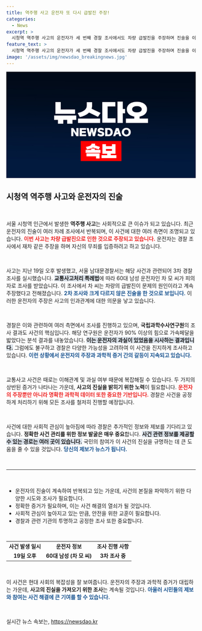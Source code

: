 ```yaml
---
title: 역주행 사고 운전자 또 다시 급발진 주장!
categories:
  - News
excerpt: >
  시청역 역주행 사고의 운전자가 세 번째 경찰 조사에서도 차량 급발진을 주장하며 진술을 이어갔습니다. 그러나 전문가들은 운전자의 과실 가능성을 제기하며 논란이 커지고 있습니다. 이 사건의 진실이 밝혀질지 주목됩니다!
feature_text: >
  시청역 역주행 사고의 운전자가 세 번째 경찰 조사에서도 차량 급발진을 주장하며 진술을 이어갔습니다. 그러나 전문가들은 운전자의 과실 가능성을 제기하며 논란이 커지고 있습니다. 이 사건의 진실이 밝혀질지 주목됩니다!
image: '/assets/img/newsdao_breakingnews.jpg'
---
```


<p><img src="/assets/img/newsdao_breakingnews.jpg" alt="flaretime 속보" /></p>

<h2 data-ke-size="size26">시청역 역주행 사고와 운전자의 진술</h2>

<p data-ke-size="size16">&nbsp;</p>

<p>서울 시청역 인근에서 발생한 <b>역주행 사고</b>는 사회적으로 큰 이슈가 되고 있습니다. 최근 운전자의 진술이 여러 차례 조사에서 반복되며, 이 사건에 대한 여러 측면이 조명되고 있습니다. <b><span style="color: #ee2323;">이번 사고는 차량 급발진으로 인한 것으로 주장되고 있습니다.</span></b> 운전자는 경찰 조사에서 재차 같은 주장을 하며 자신의 무죄를 입증하려고 하고 있습니다. </p>

<p data-ke-size="size16">&nbsp;</p>

<p>사고는 지난 19일 오후 발생했고, 서울 남대문경찰서는 해당 사건과 관련되어 3차 경찰 조사를 실시했습니다. <b><span style="background-color: #21538527;">교통사고처리 특례법</span></b>에 따라 60대 남성 운전자인 차 모 씨가 피의자로 조사를 받았습니다. 이 조사에서 차 씨는 차량의 급발진이 문제의 원인이라고 계속 주장했다고 전해졌습니다. <b><span style="color: #1a5490;">2차 조사와 크게 다르지 않은 진술을 한 것으로 보입니다.</span></b> 이러한 운전자의 주장은 사고의 인과관계에 대한 의문을 낳고 있습니다.</p>

<p data-ke-size="size16">&nbsp;</p>

<p>경찰은 이와 관련하여 여러 측면에서 조사를 진행하고 있으며, <b>국립과학수사연구원</b>의 조사 결과도 사건의 핵심입니다. 해당 연구원은 운전자가 90% 이상의 힘으로 가속페달을 밟았다는 분석 결과를 내놓았습니다. <b><span style="background-color: #21538527;">이는 운전자의 과실이 있었음을 시사하는 결과입니다.</span></b> 그럼에도 불구하고 경찰은 다양한 가능성을 고려하여 이 사건을 진지하게 조사하고 있습니다. <b><span style="color: #1a5490;">이런 상황에서 운전자의 주장과 과학적 증거 간의 갈등이 지속되고 있습니다.</span></b></p>

<p data-ke-size="size16">&nbsp;</p>

<p>교통사고 사건은 때로는 이해관계 및 과실 여부 때문에 복잡해질 수 있습니다. 두 가지의 상반된 증거가 나타나는 가운데, <b>사고의 진실을 밝히기 위한 노력</b>이 필요합니다. <b><span style="color: #ee2323;">운전자의 주장뿐만 아니라 명확한 과학적 데이터 또한 중요한 기반입니다.</span></b> 경찰은 사건을 공정하게 처리하기 위해 모든 조사를 철저히 진행할 예정입니다. </p>

<p data-ke-size="size16">&nbsp;</p>

<p>사건에 대한 사회적 관심이 높아짐에 따라 경찰은 추가적인 정보와 제보를 기다리고 있습니다. <b>정확한 사건 관리를 위한 정보 발굴은 매우 중요</b>합니다. <b><span style="background-color: #21538527;">사건 관련 정보를 제공할 수 있는 경로는 여러 곳이 있습니다.</span></b> 국민의 참여가 이 사건의 진실을 규명하는 데 큰 도움을 줄 수 있을 것입니다. <b><span style="color: #1a5490;">당신의 제보가 뉴스가 됩니다.</span></b></p>

<p data-ke-size="size16">&nbsp;</p>

<hr />

<p data-ke-size="size16">&nbsp;</p>

<ul>
  <li>운전자의 진술이 계속하여 반복되고 있는 가운데, 사건의 본질을 파악하기 위한 다양한 시도와 조사가 필요합니다.</li>
  <li>정확한 증거가 필요하며, 이는 사건 해결의 열쇠가 될 것입니다.</li>
  <li>사회적 관심이 높아지고 있는 만큼, 안전을 위한 교훈이 필요합니다.</li>
  <li>경찰과 관련 기관의 투명하고 공정한 조사 또한 중요합니다.</li>
</ul>

<p data-ke-size="size16">&nbsp;</p> 

<table>
  <tr>
    <td style="text-align: center; height: 17px;"><b>사건 발생 일시</b></td>
    <td style="text-align: center; height: 17px;"><b>운전자 정보</b></td>
    <td style="text-align: center; height: 17px;"><b>조사 진행 사항</b></td>
  </tr>
  <tr>
    <td style="text-align: center; height: 17px;"><b>19일 오후</b></td>
    <td style="text-align: center; height: 17px;"><b>60대 남성 (차 모 씨)</b></td>
    <td style="text-align: center; height: 17px;"><b>3차 조사 중</b></td>
  </tr>
</table>

<p data-ke-size="size16">&nbsp;</p>

<p>이 사건은 현대 사회의 복잡성을 잘 보여줍니다. 운전자의 주장과 과학적 증거가 대립하는 가운데, <b>사고의 진실을 가져오기 위한 조사</b>는 계속될 것입니다. <b><span style="color: #1a5490;">아울러 시민들의 제보와 참여는 사건 해결에 큰 기여를 할 수 있습니다.</span></b></p>

<p data-ke-size="size16">&nbsp;</p>
실시간 뉴스 속보는, <a href="https://newsdao.kr" rel="dofollow">https://newsdao.kr</a>


